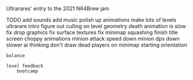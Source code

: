 
Ultrarares' entry to the 2021 N64Brew jam

TODO
    add sounds
    add music
    polish up animations
    make lots of levels
    ultrarare intro
    figure out culling on level geometry
    death animation is slow
    fix drop graphics
    fix surface textures
    fix minimap squashing
    finish title screen
    choppy animations
    minion attack speed down
    minion dps down
    slower ai thinking
    don't draw dead players on minimap
    starting orientation

    balance

    level feedback
        bootcamp